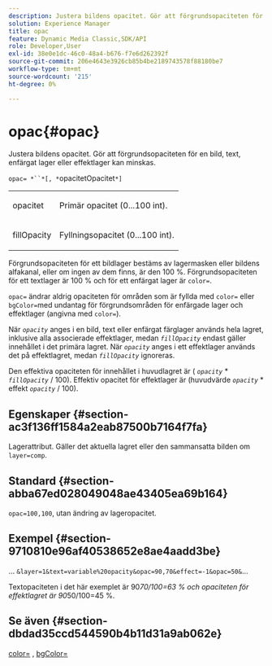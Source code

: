```yaml
---
description: Justera bildens opacitet. Gör att förgrundsopaciteten för en bild, text, enfärgat lager eller effektlager kan minskas.
solution: Experience Manager
title: opac
feature: Dynamic Media Classic,SDK/API
role: Developer,User
exl-id: 38e0e1dc-46c0-48a4-b676-f7e6d262392f
source-git-commit: 206e4643e3926cb85b4be2189743578f88180be7
workflow-type: tm+mt
source-wordcount: '215'
ht-degree: 0%

---
```


# opac{#opac}

Justera bildens opacitet. Gör att förgrundsopaciteten för en bild, text, enfärgat lager eller effektlager kan minskas.

`opac= *``*[, *`opacitetOpacitet`*]`

<table id="simpletable_DA4B5D86C496480886FADB284AD6047F"> 
 <tr class="strow"> 
  <td class="stentry"> <p><span class="varname"> opacitet</span> </p> </td> 
  <td class="stentry"> <p>Primär opacitet (0...100 int). </p></td> 
 </tr> 
 <tr class="strow"> 
  <td class="stentry"> <p><span class="varname"> fillOpacity</span> </p></td> 
  <td class="stentry"> <p>Fyllningsopacitet (0...100 int). </p></td> 
 </tr> 
</table>

Förgrundsopaciteten för ett bildlager bestäms av lagermasken eller bildens alfakanal, eller om ingen av dem finns, är den 100 %. Förgrundsopaciteten för ett textlager är 100 % och för ett enfärgat lager är `color=`.

`opac=` ändrar aldrig opaciteten för områden som är fyllda med  `color=` eller  `bgColor=`med undantag för förgrundsområden för enfärgade lager och effektlager (angivna med  `color=`).

När *`opacity`* anges i en bild, text eller enfärgat färglager används hela lagret, inklusive alla associerade effektlager, medan *`fillOpacity`* endast gäller innehållet i det primära lagret. När *`opacity`* anges i ett effektlager används det på effektlagret, medan *`fillOpacity`* ignoreras.

Den effektiva opaciteten för innehållet i huvudlagret är ( *`opacity`* * *`fillOpacity`* / 100). Effektiv opacitet för effektlager är (huvudvärde *`opacity`* * effekt *`opacity`* / 100).

## Egenskaper {#section-ac3f136ff1584a2eab87500b7164f7fa}

Lagerattribut. Gäller det aktuella lagret eller den sammansatta bilden om `layer=comp`.

## Standard {#section-abba67ed028049048ae43405ea69b164}

`opac=100,100`, utan ändring av lageropacitet.

## Exempel {#section-9710810e96af40538652e8ae4aadd3be}

… `&layer=1&text=variable%20opacity&opac=90,70&effect=-1&opac=50&`…

Textopaciteten i det här exemplet är 90*70/100=63 % och opaciteten för effektlagret är 90*50/100=45 %.

## Se även {#section-dbdad35ccd544590b4b11d31a9ab062e}

[color=](/help/aem-is-ir-api/is-api/http-ref/image-serving-api-ref/c-http-protocol-reference/c-data-types/r-is-http-color.md) ,  [bgColor=](../../../../../is-api/http-ref/image-serving-api-ref/c-http-protocol-reference/c-command-reference/r-bgcolor.md#reference-441371ba4ef54fe781887c5ae448f6ab)
